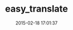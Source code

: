 ---
layout: post
title:  "easy_translate"
repo:   "seejohnrun/easy_translate"
date:   2015-02-18 17:01:37
gemurl: https://github.com/seejohnrun/easy_translate
---